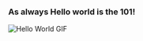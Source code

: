 ### As always Hello world is the 101!

![Hello World GIF](https://media.giphy.com/media/v1.Y2lkPTc5MGI3NjExbTJnNjZrNjg2dmRjYWU1d2NzdnNkbDV5bnRoNTIwZ3lhZWtnN290dCZlcD12MV9pbnRlcm5hbF9naWZfYnlfaWQmY3Q9Zw/5zf2M4HgjjWszLd4a5/giphy.gif)
